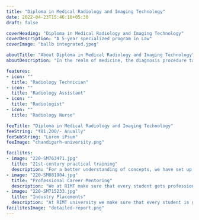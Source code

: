 ```yaml
---
title: "Diploma in Medical Radiology and Imaging Technology"
date: 2022-04-23T15:46:10+05:30
draft: false

coverHeading: "Diploma in Medical Radiology and Imaging Technology"
coverDescription: "A 5-year specialized program in Law"
coverImage: "ballb integrated.jpeg"

aboutTitle: "About Diploma in Medical Radiology and Imaging Technology"
aboutDescription: "In the realm of medicine, the diagnosis procedure takes a very complicated path that includes the use of modern scanning and radio technologies to examine the interior organs. The Department of Paramedical and Health Sciences at the Faculty of Medicine offers a 3-year Diploma programme in Radiology that aims to provide students with a foundational understanding of the various aspects of the field while also providing them with entry-level and specialized skill sets to provide the highest quality diagnostics to every patient. Radiology is one of the most basic components of medical processes, as it aids medical practitioners in comprehending and making an educated choice about the type and origin of the sickness or problem, as well as the manner of treatment Basic X-ray, clinical radiation, radiobiology, clinical trials, palliative care, and clinical chemotherapy are only some of the topics covered in this subject. Through laboratories and training facilities equipped with state-of-the-art technology, the curriculum offers students with a full knowledge of both the academic and practical aspects of the subject. Expert radiologists and medical experts guide the students through their learning experience. The faculty has a 750-bed multi-specialty hospital that aims to teach and develop students in accordance with diverse medical science methodologies while also providing them with the effective hands-on training that is necessary in the marke"

features:
- icon: ""
  title: "Radiology Technician"
- icon: ""
  title: "Radiology Assistant"
- icon: ""
  title: "Radiologist"
- icon: ""
  title: "Radiology Nurse"

feeTitle: "Diploma in Medical Radiology and Imaging Technology"
feeString: "₹81,200/- Anually"
feeSubString: "Lorem iPsum"
feeImage: "chandigarh-university.png"

facilites:
- image: "220-SM763471.jpg"
  title: "21st-century practical training"
  description: "For a better understanding of concepts, we have set up advanced 21st-century tools equipped with advanced training methods so that students can learn every concept practically in a better way."
- image: "220-SM881904.jpg"
  title: "Professional Career Mentoring"
  description: "We at RIMT make sure that every student gets professional career mentoring from the industry experts to set career targets & for this we have created a career & placement cell too."
- image: "220-SM715233.jpg"
  title: "Industry Placements"
  description: "At RIMT university we make sure that every student is getting placed, each year more than 500 companies visit the campus of RIMT to hire our brightest of the talents"
facilitesImage: "detailed-report.png"
---
```


